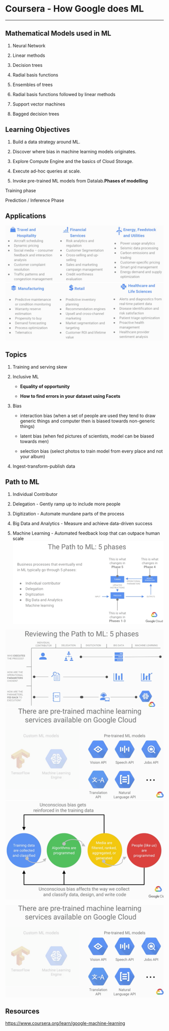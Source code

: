 # Coursera - How Google does ML

---

## Mathematical Models used in ML

1. Neural Network

2. Linear methods

3. Decision trees

4. Radial basis functions

5. Ensembles of trees

6. Radial basis functions followed by linear methods

7. Support vector machines

8. Bagged decision trees

## Learning Objectives

1. Build a data strategy around ML.

2. Discover where bias in machine learning models originates.

3. Explore Compute Engine and the basics of Cloud Storage.

4. Execute ad-hoc queries at scale.

5. Invoke pre-trained ML models from Datalab.**Phases of modelling**

Training phase

Prediction / Inference Phase

## Applications

![image](media/Coursera-How-Google-does-ML-image1.png)
![image](media/Coursera-How-Google-does-ML-image2.png)

## Topics

1. Training and serving skew

2. Inclusive ML

   - **Equality of opportunity**

   - **How to find errors in your dataset using Facets**

3. Bias

   - interaction bias (when a set of people are used they tend to draw generic things and computer then is biased towards non-generic things)

   - latent bias (when fed pictures of scientists, model can be biased towards men)

   - selection bias (select photos to train model from every place and not your album)

4. Ingest-transform-publish data

## Path to ML

1. Individual Contributor

2. Delegation - Gently ramp up to include more people

3. Digitization - Automate mundane parts of the process

4. Big Data and Analytics - Measure and achieve data-driven success

5. Machine Learning - Automated feedback loop that can outpace human scale
![image](media/Coursera-How-Google-does-ML-image3.png)

![image](media/Coursera-How-Google-does-ML-image4.png)
![image](media/Coursera-How-Google-does-ML-image5.png)
![image](media/Coursera-How-Google-does-ML-image6.png)

![image](media/Coursera-How-Google-does-ML-image5.png)

## Resources

<https://www.coursera.org/learn/google-machine-learning>
